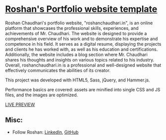 # [ Roshan's Portfolio website template](https://www.roshanchaudhari.in)

Roshan Chaudhari's portfolio website, "roshanchaudhari.in", is an online platform that showcases the professional skills, experiences, and achievements of Mr. Chaudhari. The website is designed to provide a comprehensive overview of his work and to demonstrate his expertise and competence in his field. It serves as a digital resume, displaying the projects and clients he has worked with, as well as his education and certifications. Additionally, the website includes a blog section where Mr. Chaudhari shares his thoughts and insights on various topics related to his industry. Overall, roshanchaudhari.in is a professional and well-designed website that effectively communicates the abilities of its creator.

This project was developed with HTML5, Sass, jQuery, and Hammer.js.

Performance basics are covered: assets are minified into single CSS and JS files, and the images are optimized.

[LIVE PREVIEW](https://www.roshanchaudhari.in)

## Misc:

* Follow Roshan: [LinkedIn](https://www.linkedin.com/in/askroshan/), [GitHub](https://github.com/theroshanchaudhari)


